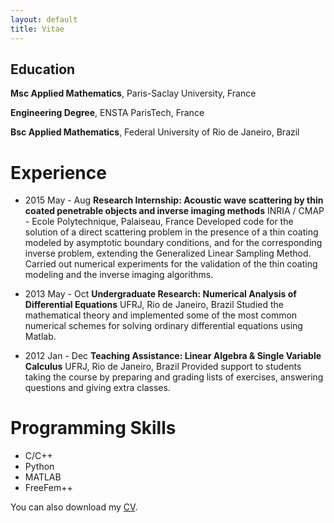 ```yaml
---
layout: default
title: Vitae
---
```


## Education
**Msc Applied Mathematics**, Paris-Saclay University, France

**Engineering Degree**, ENSTA ParisTech, France

**Bsc Applied Mathematics**, Federal University of Rio de Janeiro, Brazil 

# Experience
- 2015 May - Aug **Research Internship: Acoustic wave scattering by thin coated penetrable objects and inverse imaging methods**
INRIA / CMAP - Ecole Polytechnique, Palaiseau, France
Developed code for the solution of a direct scattering problem in the presence of a thin coating
modeled by asymptotic boundary conditions, and for the corresponding inverse problem,
extending the Generalized Linear Sampling Method. Carried out numerical experiments for
the validation of the thin coating modeling and the inverse imaging algorithms.

- 2013 May - Oct **Undergraduate Research: Numerical Analysis of Differential Equations** 
UFRJ, Rio de Janeiro, Brazil
Studied the mathematical theory and implemented some of the most common numerical
schemes for solving ordinary differential equations using Matlab.

- 2012 Jan - Dec **Teaching Assistance: Linear Algebra & Single Variable Calculus**
UFRJ, Rio de Janeiro, Brazil
Provided support to students taking the course by preparing and grading lists of exercises, answering questions and giving extra classes.

# Programming Skills
* C/C++
* Python
* MATLAB
* FreeFem++

You can also download my [CV](http://linktocv).
